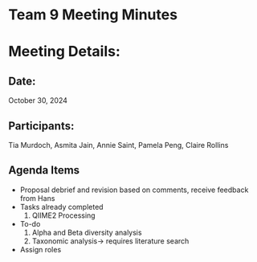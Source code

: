 # Team 9 Meeting Minutes 
# Meeting Details:
## Date: 
October 30, 2024

## Participants:
Tia Murdoch, Asmita Jain, Annie Saint, Pamela Peng, Claire Rollins

## Agenda Items
- Proposal debrief and revision based on comments, receive feedback from Hans
- Tasks already completed
    1. QIIME2 Processing
- To-do
    1. Alpha and Beta diversity analysis
    2. Taxonomic analysis-> requires literature search
- Assign roles

